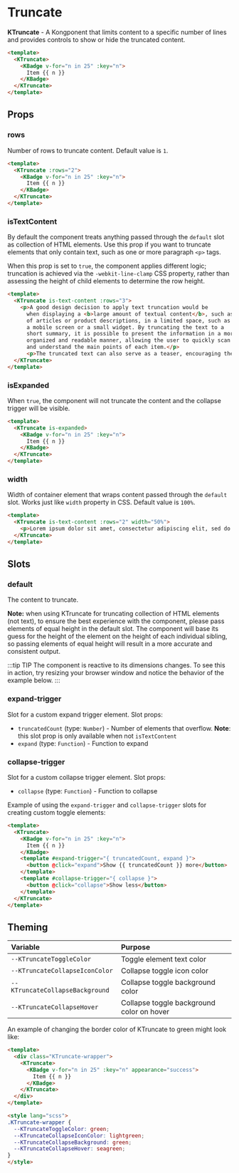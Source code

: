 # Truncate

**KTruncate** - A Kongponent that limits content to a specific number of lines and provides controls to show or hide the truncated content.

<KCard>
  <template v-slot:body>
    <KTruncate>
      <KBadge v-for="n in 25" :key="n">
        Item {{ n }}
      </KBadge>
    </KTruncate>
  </template>
</KCard>

```html
<template>
  <KTruncate>
    <KBadge v-for="n in 25" :key="n">
      Item {{ n }}
    </KBadge>
  </KTruncate>
</template>
```

## Props

### rows

Number of rows to truncate content. Default value is `1`.

<KCard>
  <template v-slot:body>
    <KTruncate :rows="2">
      <KBadge v-for="n in 25" :key="n">
        Item {{ n }}
      </KBadge>
    </KTruncate>
  </template>
</KCard>

```html
<template>
  <KTruncate :rows="2">
    <KBadge v-for="n in 25" :key="n">
      Item {{ n }}
    </KBadge>
  </KTruncate>
</template>
```

### isTextContent

By default the component treats anything passed through the `default` slot as collection of HTML elements. Use this prop if you want to truncate elements that only contain text, such as one or more paragraph `<p>` tags.

When this prop is set to `true`, the component applies different logic; truncation is achieved via the `-webkit-line-clamp` CSS property, rather than assessing the height of child elements to determine the row height.

<KCard>
  <template v-slot:body>
    <KTruncate is-text-content :rows="3">
      <p>A good design decision to apply <a href="https://kongponents.konghq.com/components/truncate.html#istextcontent">text truncation</a> would be when displaying a <b>large amount of textual content</b>, such as a list of articles or product descriptions, in a limited space, such as a mobile screen or a small widget. By truncating the text to a short summary, it is possible to present the information in a more organized and readable manner, allowing the user to quickly scan and understand the main points of each item.</p>
      <p>The truncated text can also serve as a teaser, encouraging the user to click or tap to view the full content.</p>
    </KTruncate>
  </template>
</KCard>

```html
<template>
  <KTruncate is-text-content :rows="3">
    <p>A good design decision to apply text truncation would be 
      when displaying a <b>large amount of textual content</b>, such as a list 
      of articles or product descriptions, in a limited space, such as 
      a mobile screen or a small widget. By truncating the text to a 
      short summary, it is possible to present the information in a more 
      organized and readable manner, allowing the user to quickly scan 
      and understand the main points of each item.</p>
      <p>The truncated text can also serve as a teaser, encouraging the user to click or tap to view the full content.</p>
  </KTruncate>
</template>
```

### isExpanded

When `true`, the component will not truncate the content and the collapse trigger will be visible.

<KCard>
  <template v-slot:body>
    <KTruncate is-expanded>
      <KBadge v-for="n in 25" :key="n">
        Item {{ n }}
      </KBadge>
    </KTruncate>
  </template>
</KCard>

```html
<template>
  <KTruncate is-expanded>
    <KBadge v-for="n in 25" :key="n">
      Item {{ n }}
    </KBadge>
  </KTruncate>
</template>
```

### width

Width of container element that wraps content passed through the `default` slot. Works just like `width` property in CSS. Default value is `100%`.

<KCard>
  <template v-slot:body>
    <KTruncate is-text-content :rows="2" width="50%">
      <p>Lorem ipsum dolor sit amet, consectetur adipiscing elit, sed do eiusmod tempor incididunt ut labore et dolore magna aliqua. Ut enim ad minim veniam, quis nostrud exercitation ullamco laboris nisi ut aliquip ex ea commodo consequat. Duis aute irure dolor in reprehenderit in voluptate velit esse cillum dolore eu fugiat nulla pariatur. Excepteur sint occaecat cupidatat non proident, sunt in culpa qui officia deserunt mollit anim id est laborum.</p>
    </KTruncate>
  </template>
</KCard>

```html
<template>
  <KTruncate is-text-content :rows="2" width="50%">
    <p>Lorem ipsum dolor sit amet, consectetur adipiscing elit, sed do eiusmod tempor incididunt ut labore et dolore magna aliqua. Ut enim ad minim veniam, quis nostrud exercitation ullamco laboris nisi ut aliquip ex ea commodo consequat. Duis aute irure dolor in reprehenderit in voluptate velit esse cillum dolore eu fugiat nulla pariatur. Excepteur sint occaecat cupidatat non proident, sunt in culpa qui officia deserunt mollit anim id est laborum.</p>
  </KTruncate>
</template>
```

## Slots

### default

The content to truncate.

**Note:** when using KTruncate for truncating collection of HTML elements (not text), to ensure the best experience with the component, please pass elements of equal height in the default slot. The component will base its guess for the height of the element on the height of each individual sibling, so passing elements of equal height will result in a more accurate and consistent output.

:::tip TIP
The component is reactive to its dimensions changes. To see this in action, try resizing your browser window and notice the behavior of the example below.
:::

<KCard>
  <template v-slot:body>
    <KTruncate :rows="3">
      <KBadge v-for="n in 30" :key="n">
        Item {{ n }}
      </KBadge>
    </KTruncate>
  </template>
</KCard>

### expand-trigger

Slot for a custom expand trigger element. Slot props:

- `truncatedCount` (type: `Number`) - Number of elements that overflow. **Note**: this slot prop is only available when not `isTextContent`
- `expand` (type: `Function`) - Function to expand

### collapse-trigger

Slot for a custom collapse trigger element. Slot props:

- `collapse` (type: `Function`) - Function to collapse

Example of using the `expand-trigger` and `collapse-trigger` slots for creating custom toggle elements:

<KCard>
  <template v-slot:body>
    <KTruncate>
      <KBadge v-for="n in 25" :key="n">
        Item {{ n }}
      </KBadge>
      <template #expand-trigger="{ truncatedCount, expand }">
        <button class="custom-trigger" @click="expand">Show {{ truncatedCount }} more</button>
      </template>
      <template #collapse-trigger="{ collapse }">
        <button class="custom-trigger" @click="collapse">Show less</button>
      </template>
    </KTruncate>
  </template>
</KCard>

```html
<template>
  <KTruncate>
    <KBadge v-for="n in 25" :key="n">
      Item {{ n }}
    </KBadge>
    <template #expand-trigger="{ truncatedCount, expand }">
      <button @click="expand">Show {{ truncatedCount }} more</button>
    </template>
    <template #collapse-trigger="{ collapse }">
      <button @click="collapse">Show less</button>
    </template>
  </KTruncate>
</template>
```

## Theming

| Variable                        | Purpose                                   |
| :------------------------------ | :---------------------------------------- |
| `--KTruncateToggleColor`        | Toggle element text color                 |
| `--KTruncateCollapseIconColor`  | Collapse toggle icon color                |
| `--KTruncateCollapseBackground` | Collapse toggle background color          |
| `--KTruncateCollapseHover`      | Collapse toggle background color on hover |

An example of changing the border color of KTruncate to green might look
like:

<KCard>
  <template v-slot:body>
    <div class="KTruncate-wrapper">
      <KTruncate>
        <KBadge v-for="n in 25" :key="n" appearance="success">
          Item {{ n }}
        </KBadge>
      </KTruncate>
    </div>
  </template>
</KCard>

```html
<template>
  <div class="KTruncate-wrapper">
    <KTruncate>
      <KBadge v-for="n in 25" :key="n" appearance="success">
        Item {{ n }}
      </KBadge>
    </KTruncate>
  </div>
</template>

<style lang="scss">
.KTruncate-wrapper {
  --KTruncateToggleColor: green;
  --KTruncateCollapseIconColor: lightgreen;
  --KTruncateCollapseBackground: green;
  --KTruncateCollapseHover: seagreen;
}
</style>
```

<style lang="scss">
.KTruncate-wrapper {
  --KTruncateToggleColor: green;
  --KTruncateCollapseIconColor: lightgreen;
  --KTruncateCollapseBackground: green;
  --KTruncateCollapseHover: seagreen;
}

.custom-trigger {
  color: blue;
  text-decoration: underline;
  white-space: nowrap;
  margin-left: 4px;

  &:hover {
    color: darkblue;
  }
}
</style>